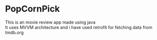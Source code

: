 # PopCornPick
This is an movie review app made using java
<BR>
It uses MVVM architecture and i have used retrofit for fetching data from tmdb.org
